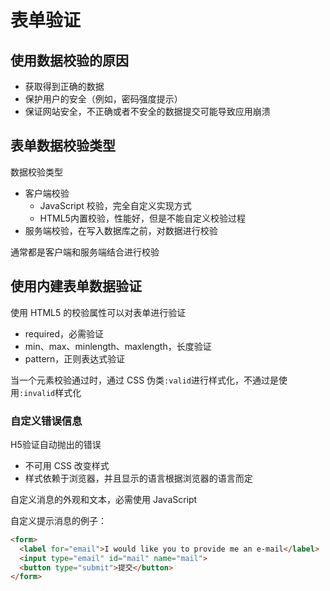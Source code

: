 # 表单验证
## 使用数据校验的原因
- 获取得到正确的数据
- 保护用户的安全（例如，密码强度提示）
- 保证网站安全，不正确或者不安全的数据提交可能导致应用崩溃

## 表单数据校验类型
数据校验类型
- 客户端校验
  - JavaScript 校验，完全自定义实现方式
  - HTML5内置校验，性能好，但是不能自定义校验过程
- 服务端校验，在写入数据库之前，对数据进行校验

通常都是客户端和服务端结合进行校验

## 使用内建表单数据验证
使用 HTML5 的校验属性可以对表单进行验证
- required，必需验证
- min、max、minlength、maxlength，长度验证
- pattern，正则表达式验证

当一个元素校验通过时，通过 CSS 伪类`:valid`进行样式化，不通过是使用`:invalid`样式化

### 自定义错误信息
H5验证自动抛出的错误
- 不可用 CSS 改变样式
- 样式依赖于浏览器，并且显示的语言根据浏览器的语言而定

自定义消息的外观和文本，必需使用 JavaScript

自定义提示消息的例子：
```html
<form>
  <label for="email">I would like you to provide me an e-mail</label>
  <input type="email" id="mail" name="mail">
  <button type="submit">提交</button>
</form>
```